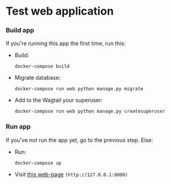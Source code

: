 # Test web application

### Build app

If you're running this app the first time, run this:

* Build:

	```
	docker-compose build
	```

* Migrate database:

    ```
    docker-compose run web python manage.py migrate
    ```

* Add to the Wagtail your superuser:

	```
	docker-compose run web python manage.py createsuperuser
	```

### Run app

If you've not run the app yet, go to the previous step. Else:

* Run:

	```
	docker-compose up
	```

* Visit [this web-page](http://127.0.0.1:8000) ```(http://127.0.0.1:8000)```
